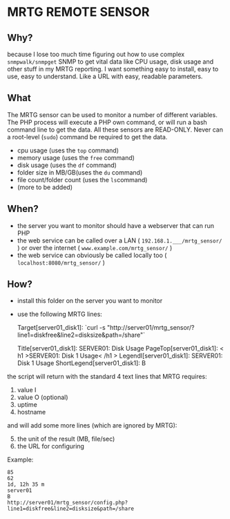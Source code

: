 # MRTG REMOTE SENSOR

## Why?

because I lose too much time figuring out how to use complex `snmpwalk/snmpget` SNMP to get vital data like CPU usage, disk usage and other stuff in my MRTG reporting. I want something easy to install, easy to use, easy to understand. Like a URL with easy, readable parameters.


## What

The MRTG sensor can be used to monitor a number of different variables. The PHP process will execute a PHP own command, or will run a bash command line to get the data. All these sensors are READ-ONLY. Never can a root-level (`sudo`) command be required to get the data.

* cpu usage (uses the `top` command)
* memory usage (uses the `free` command)
* disk usage (uses the `df` command)
* folder size in MB/GB(uses the `du` command)
* file count/folder count (uses the `ls`command)
* (more to be added)

## When?

* the server you want to monitor should have a webserver that can run PHP
* the web service can be called over a LAN ( `192.168.1.___/mrtg_sensor/` ) or over the internet ( `www.example.com/mrtg_sensor/` )
* the web service can obviously be called locally too ( `localhost:8080/mrtg_sensor/` )

## How?

* install this folder on the server you want to monitor
* use the following MRTG lines:

	Target[server01_disk1]: \`curl -s "http://server01/mrtg_sensor/?line1=diskfree&line2=disksize&path=/share"\`

	Title[server01_disk1]: SERVER01: Disk Usage
	PageTop[server01_disk1]: < h1 >SERVER01: Disk 1 Usage< /h1 >
	LegendI[server01_disk1]: SERVER01: Disk 1 Usage
	ShortLegend[server01_disk1]: B  

the script will return with the standard 4 text lines that MRTG requires:

1. value I
2. value O (optional)
3. uptime
4. hostname

and will add some more lines (which are ignored by MRTG):

5. the unit of the result (MB, file/sec)
6. the URL for configuring

Example:
	
	85
	62
	1d, 12h 35 m
	server01
	B
	http://server01/mrtg_sensor/config.php?line1=diskfree&line2=disksize&path=/share
